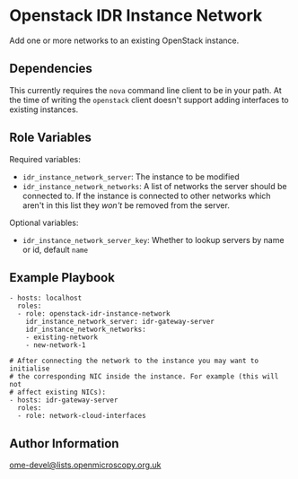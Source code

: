 Openstack IDR Instance Network
==============================

Add one or more networks to an existing OpenStack instance.


Dependencies
------------

This currently requires the `nova` command line client to be in your path.
At the time of writing the `openstack` client doesn't support adding interfaces to existing instances.


Role Variables
--------------

Required variables:
- `idr_instance_network_server`: The instance to be modified
- `idr_instance_network_networks`: A list of networks the server should be connected to.
  If the instance is connected to other networks which aren't in this list they *won't* be removed from the server.

Optional variables:
- `idr_instance_network_server_key`: Whether to lookup servers by name or id, default `name`


Example Playbook
----------------

    - hosts: localhost
      roles:
      - role: openstack-idr-instance-network
        idr_instance_network_server: idr-gateway-server
        idr_instance_network_networks:
        - existing-network
        - new-network-1

    # After connecting the network to the instance you may want to initialise
    # the corresponding NIC inside the instance. For example (this will not
    # affect existing NICs):
    - hosts: idr-gateway-server
      roles:
      - role: network-cloud-interfaces


Author Information
------------------

ome-devel@lists.openmicroscopy.org.uk
